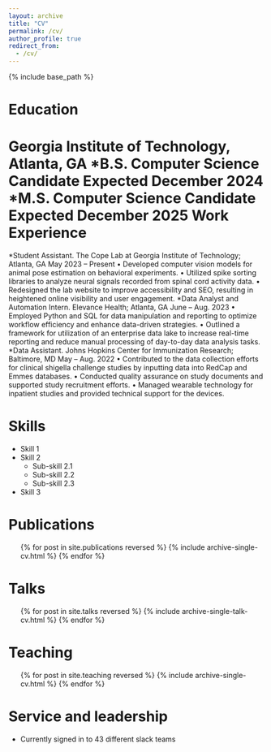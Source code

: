 ```yaml
---
layout: archive
title: "CV"
permalink: /cv/
author_profile: true
redirect_from:
  - /cv/
---
```


{% include base_path %}

Education
======
**Georgia Institute of Technology, Atlanta, GA**
*B.S. Computer Science Candidate Expected December 2024
*M.S. Computer Science Candidate Expected December 2025
Work Experience
======
*Student Assistant. The Cope Lab at Georgia Institute of Technology; Atlanta, GA May 2023 – Present
• Developed computer vision models for animal pose estimation on behavioral experiments.
• Utilized spike sorting libraries to analyze neural signals recorded from spinal cord activity data.
• Redesigned the lab website to improve accessibility and SEO, resulting in heightened online visibility and user
engagement.
*Data Analyst and Automation Intern. Elevance Health; Atlanta, GA June – Aug. 2023
• Employed Python and SQL for data manipulation and reporting to optimize workflow efficiency and enhance
data-driven strategies.
• Outlined a framework for utilization of an enterprise data lake to increase real-time reporting and reduce
manual processing of day-to-day data analysis tasks.
*Data Assistant. Johns Hopkins Center for Immunization Research; Baltimore, MD May – Aug. 2022
• Contributed to the data collection efforts for clinical shigella challenge studies by inputting data into RedCap
and Emmes databases.
• Conducted quality assurance on study documents and supported study recruitment efforts.
• Managed wearable technology for inpatient studies and provided technical support for the devices.

  
Skills
======
* Skill 1
* Skill 2
  * Sub-skill 2.1
  * Sub-skill 2.2
  * Sub-skill 2.3
* Skill 3

Publications
======
  <ul>{% for post in site.publications reversed %}
    {% include archive-single-cv.html %}
  {% endfor %}</ul>
  
Talks
======
  <ul>{% for post in site.talks reversed %}
    {% include archive-single-talk-cv.html  %}
  {% endfor %}</ul>
  
Teaching
======
  <ul>{% for post in site.teaching reversed %}
    {% include archive-single-cv.html %}
  {% endfor %}</ul>
  
Service and leadership
======
* Currently signed in to 43 different slack teams
